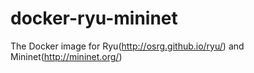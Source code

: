 # docker-ryu-mininet
The Docker image for Ryu(http://osrg.github.io/ryu/) and Mininet(http://mininet.org/)
